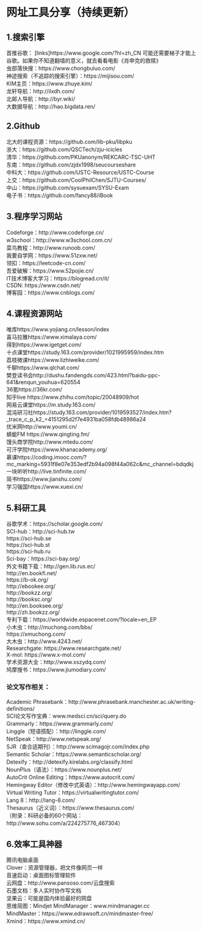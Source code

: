 # 网址工具分享（持续更新）

<h2>1.搜索引擎</h2>
首推谷歌： [links]https://www.google.com/?hl=zh_CN 可能还需要梯子才能上谷歌。如果你不知道翻墙的意义，就去看看电影《肖申克的救赎》<br/>
虫部落快搜：https://www.chongbuluo.com/<br/>
神迹搜索（不追踪的搜索引擎）：https://mijisou.com/<br/>
KIM主页：https://www.zhuye.kim/<br/>
龙轩导航：http://ilxdh.com/<br/>
北邮人导航：http://byr.wiki/<br/>
大数据导航：http://hao.bigdata.ren/<br/>

<h2>2.Github</h2>
北大的课程资源：https://github.com/lib-pku/libpku<br/>
浙大：https://github.com/QSCTech/zju-icicles<br/>
清华：https://github.com/PKUanonym/REKCARC-TSC-UHT<br/>
东南：https://github.com/zjdx1998/seucourseshare<br/>
中科大：https://github.com/USTC-Resource/USTC-Course<br/>
上交：https://github.com/CoolPhilChen/SJTU-Courses/<br/>
中山：https://github.com/sysuexam/SYSU-Exam<br/>
电子书：https://github.com/fancy88/iBook<br/>

<h2>3.程序学习网站</h2>
Codeforge：http://www.codeforge.cn/<br/>
w3school：http://www.w3school.com.cn/<br/>
菜鸟教程：http://www.runoob.com/<br/>
我要自学网：https://www.51zxw.net/<br/>
领扣：https://leetcode-cn.com/<br/>
吾爱破解：https://www.52pojie.cn/<br/>
IT技术博客大学习：https://blogread.cn/it/<br/>
CSDN: https://www.csdn.net/<br/>
博客园：https://www.cnblogs.com/<br/>

<h2>4.课程资源网站</h2>
唯库https://www.yojiang.cn/lesson/index<br/>
喜马拉雅https://www.ximalaya.com/<br/>
得到https://www.igetget.com/<br/>
十点课堂https://study.163.com/provider/1021995959/index.htm<br/>
荔枝微课https://www.lizhiweike.com/<br/>
千聊https://www.qlchat.com/<br/>
樊登读书会http://dushu.fandengds.com/423.html?baidu-ppc-641&renqun_youhua=620554<br/>
36氪https://36kr.com/<br/>
知乎live https://www.zhihu.com/topic/20048909/hot<br/>
网易云课堂https://m.study.163.com/<br/>
混沌研习社https://study.163.com/provider/1019593527/index.htm?_trace_c_p_k2_=4151295d2f7e4931ba058fdb48986a24<br/>
优米网http://www.youmi.cn/<br/>
蜻蜓FM https://www.qingting.fm/<br/>
馒头商学院http://www.mtedu.com/<br/>
可汗学院https://www.khanacademy.org/<br/>
慕课https://coding.imooc.com/?mc_marking=5931f8e07e353edf2b94a098f44a062c&mc_channel=bdqdkj<br/>
一块听听http://live.tinfinite.com/<br/>
简书https://www.jianshu.com/<br/>
学习强国https://www.xuexi.cn/<br/>

<h2>5.科研工具</h2>
谷歌学术：https://scholar.google.com/<br/>
SCI-hub：http://sci-hub.tw<br/>
         https://sci-hub.se<br/>
         https://sci-hub.st<br/>
         https://sci-hub.ru<br/>
Sci-bay：https://sci-bay.org/<br/>
外文书籍下载：http://gen.lib.rus.ec/<br/>
http://en.bookfi.net/<br/>
https://b-ok.org/<br/>
http://ebookee.org/<br/>
http://bookzz.org/<br/>
http://booksc.org/<br/>
http://en.booksee.org/<br/>
http://zh.bookzz.org/<br/>
专利下载：https://worldwide.espacenet.com/?locale=en_EP<br/>
小木虫：http://muchong.com/bbs/<br/>
        https://xmuchong.com/<br/>
大木虫：http://www.4243.net/<br/>
Researchgate: https://www.researchgate.net/<br/>
X-mol: https://www.x-mol.com/<br/>
学术资源大全：http://www.xszydq.com/<br/>
鸠摩搜书：https://www.jiumodiary.com/<br/>

<h3>论文写作相关：</h3>
Academic Phrasebank：http://www.phrasebank.manchester.ac.uk/writing-definitions/<br/>
SCI论文写作宝典：www.medsci.cn/sci/query.do<br/>
Grammarly：https://www.grammarly.com/<br/>
Linggle（短语搭配）：http://linggle.com/<br/>
NetSpeak：http://www.netspeak.org/<br/>
SJR（查合适期刊）：http://www.scimagojr.com/index.php<br/>
Semantic Scholar：https://www.semanticscholar.org/<br/>
Detexify：http://detexify.kirelabs.org/classify.html<br/>
NounPlus（语法）：https://www.nounplus.net/<br/>
AutoCrit Online Editing：https://www.autocrit.com/<br/>
Hemingway Editor（修改中式英语）：http://www.hemingwayapp.com/<br/>
Virtual Writing Tutor：https://virtualwritingtutor.com/<br/>
Lang 8：http://lang-8.com/<br/>
Thesaurus（近义词）：https://www.thesaurus.com/<br/>
（附录：科研必备的60个网站：http://www.sohu.com/a/224275776_467304）<br/>

<h2>6.效率工具神器</h2>
腾讯电脑桌面<br/>
Clover：资源管理器，把文件像网页一样<br/>
音速启动：桌面图标管理软件<br/>
云网盘：http://www.pansoso.com/云盘搜索<br/>
石墨文档：多人实时协作写文档<br/>
坚果云：可能是国内体验最好的网盘<br/>
思维简图：Mindjet MindManager：www.mindmanager.cc<br/>
MindMaster：https://www.edrawsoft.cn/mindmaster-free/<br/>
Xmind：https://www.xmind.cn/<br/>







